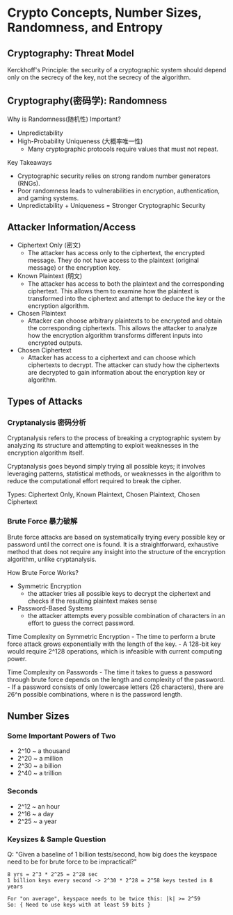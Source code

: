 # Crypto Concepts, Number Sizes, Randomness, and Entropy

## Cryptography: Threat Model

Kerckhoff's Principle: the security of a cryptographic system should depend only on the secrecy of the key, 
not the secrecy of the algorithm.


## Cryptography(密码学): Randomness

Why is Randomness(随机性) Important?
 - Unpredictability
 - High-Probability Uniqueness (大概率唯一性)
	- Many cryptographic protocols require values that must not repeat.

Key Takeaways
 - Cryptographic security relies on strong random number generators (RNGs).
 - Poor randomness leads to vulnerabilities in encryption, authentication, and gaming systems.
 - Unpredictability + Uniqueness = Stronger Cryptographic Security


## Attacker Information/Access

 - Ciphertext Only (密文)
	- The attacker has access only to the ciphertext, the encrypted message. 
	They do not have access to the plaintext (original message) or the encryption key.
 - Known Plaintext (明文)
	- The attacker has access to both the plaintext and the corresponding ciphertext.
	This allows them to examine how the plaintext is transformed into the ciphertext 
	and attempt to deduce the key or the encryption algorithm.
 - Chosen Plaintext
	- Attacker can choose arbitrary plaintexts to be encrypted and obtain the corresponding ciphertexts. 
	This allows the attacker to analyze how the encryption algorithm transforms different inputs into encrypted outputs.
 - Chosen Ciphertext
	- Attacker has access to a ciphertext and can choose which ciphertexts to decrypt. 
	The attacker can study how the ciphertexts are decrypted to gain information about the encryption key or algorithm.


## Types of Attacks

### Cryptanalysis 密码分析
Cryptanalysis refers to the process of breaking a cryptographic system by analyzing its structure 
and attempting to exploit weaknesses in the encryption algorithm itself.
 
Cryptanalysis goes beyond simply trying all possible keys; it involves leveraging patterns, statistical methods, 
or weaknesses in the algorithm to reduce the computational effort required to break the cipher.

Types: Ciphertext Only, Known Plaintext, Chosen Plaintext, Chosen Ciphertext

### Brute Force 暴力破解
Brute force attacks are based on systematically trying every possible key or password until the correct one is found. 
It is a straightforward, exhaustive method that does not require any insight into the structure of the encryption algorithm, unlike cryptanalysis.

How Brute Force Works?
 - Symmetric Encryption
	- the attacker tries all possible keys to decrypt the ciphertext and checks if the resulting plaintext makes sense
 - Password-Based Systems 
	- the attacker attempts every possible combination of characters in an effort to guess the correct password.

Time Complexity on Symmetric Encryption
	- The time to perform a brute force attack grows exponentially with the length of the key.
	- A 128-bit key would require 2^128 operations, which is infeasible with current computing power.

Time Complexity on Passwords
	- The time it takes to guess a password through brute force depends on the length and complexity of the password. 
	- If a password consists of only lowercase letters (26 characters), there are 26^n possible combinations, where n is the password length.


## Number Sizes

### Some Important Powers of Two
 - 2^10 ~ a thousand
 - 2^20 ~ a million
 - 2^30 ~ a billion
 - 2^40 ~ a trillion

### Seconds
 - 2^12 ~ an hour
 - 2^16 ~ a day
 - 2^25 ~ a year

### Keysizes & Sample Question
Q: "Given a baseline of 1 billion tests/second, how big does the keyspace need to be for brute force to be impractical?"

```
8 yrs = 2^3 * 2^25 = 2^28 sec
1 billion keys every second -> 2^30 * 2^28 = 2^58 keys tested in 8 years

For "on average", keyspace needs to be twice this: |k| >= 2^59
So: { Need to use keys with at least 59 bits }
```